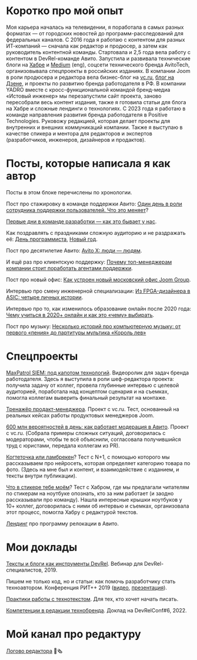 # Коротко про мой опыт 

Моя карьера началась на телевидении, я поработала в самых разных форматах — от городских новостей до программ-расследований для федеральных каналов. С 2016 года я работаю с контентом для разных ИТ-компаний — сначала как редактор и продюсер, а затем как руководитель контентной команды. Стартовала и 2,5 года вела работу с контентом в DevRel-команде Авито. Запустила и развивала технические блоги на [Хабре](https://habr.com/ru/company/avito/) и [Medium](https://medium.com/avitotech) (eng), соцсети технического бренда AvitoTech, организовывала спецпроекты в российских изданиях. В компании Joom в роли продюсера и редактора вела бизнес-блог на [vc.ru](https://vc.ru/joom), [блог на Дзене](https://dzen.ru/joom), и проекты по развитию бренда работодателя в РФ. В компании YADRO вместе с кросс-функциональной командой бренд-медиа «Истовый инженер» мы перезапустили сайт проекта, заново пересобрали весь контент издания, также я готовила статьи для блога на Хабре и сложные лендинги о технологиях. С 2023 года я работаю в команде направления развития бренда работодателя в Positive Technologies. Руковожу редакцией, которая делает проекты для внутренних и внешних коммуникаций компании. Также я выступаю в качестве спикера и ментора для редакторов и экспертов (разработчиков, инженеров, дизайнеров и продактов). 

# Посты, которые написала я как автор  

Посты в этом блоке перечислены по хронологии. 

Пост про стажировку в команде поддержки Авито: [Один день в роли сотрудника поддержки пользователей. Что это меняет](https://habr.com/ru/company/avito/blog/358544/)?

[Первые дни в команде разработки — как это бывает у нас](https://habr.com/ru/company/avito/blog/427837/).

Как поздравлять с праздниками сложную аудиторию и не раздражать её: [День программиста](https://habr.com/ru/company/avito/blog/467339/), [Новый год](https://habr.com/ru/company/avito/blog/434590/).

Пост про десятилетие Авито: [Avito X: люди — людям](https://habr.com/ru/company/avito/blog/345530/).

И ещё раз про клиентскую поддержку: [Почему топ-менеджерам компании стоит поработать агентами поддержки](https://vc.ru/marketing/97257-pochemu-top-menedzheram-kompanii-stoit-porabotat-agentami-podderzhki).

Пост про новый офис: [Как устроен новый московский офис Joom Group](https://vc.ru/joom/303094-kak-ustroen-novyy-moskovskiy-ofis-joom-group).

Интервью про смену инженерной специализации: [Из FPGA-дизайнера в ASIC: четыре личных истории](https://habr.com/ru/company/yadro/blog/703214/).

Интервью про то, как изменилось образование онлайн после 2020 года: [Чему учиться в 2020+ онлайн и как это «чему» выбирать](https://habr.com/ru/post/581094/).

Пост про музыку: [Несколько историй про компьютерную музыку: от первого «пения» до партитуры мультика «Король лев»](https://habr.com/ru/articles/878174/)

# Спецпроекты

[MaxPatrol SIEM: под капотом технологий](https://storage.ptsecurity.com/d/d62b103802d14535bd6c/files/?p=%2F_Positive_HR_final.mp4). Видеоролик для задач бренда работодателя. Здесь я выступила в роли шеф-редактора проекта: получила задачу от коллег, провела глубинные интервью с целевой аудиторией, поработала над концептом сценария и на съемках, помогла коллегам выверить финальный результат на монтаже. 

[Тренажёр продакт-менеджера](https://vc.ru/special/product). Проект с vc.ru. Тест, основанный на реальных кейсах работы продуктовых менеджеров Joom. 

[600 млн вероятностей в день: как работает модерация в Авито](https://vc.ru/avito/71145-moderation). Проект с vc.ru. (Собрала примеры сложных ситуаций, договорилась с модераторами, чтобы те всё объяснили, согласовала получившийся труд с юристами, передала коллегам из PR).

[Когтеточка или ламбрекен](https://nplus1.ru/material/2019/02/28/classified)? Тест с N+1, с помощью которого мы рассказываем про нейросеть, которая определяет категорию товара по фото. (Здесь на мне был и контент, и взаимодействие с изданием, и тексты внутри публикации).

[Что в стикере тебе моём](https://habr.com/ru/article/421641/)? Тест с Хабром, где мы предлагали читателям по стикерам на ноутбуке опознать, кто за ним работает (и заодно рассказывали про команду). Нашла интересные крышки ноутбуков у 10+ коллег, договорилась с ними об интервью и съемках, организовала этот процесс, помогла Хабру с редактурой текстов.
 
[Лендинг](http://relocation.avito.ru/) про программу релокации в Авито.
 
# Мои доклады

[Тексты и блоги как инструменты DevRel](https://github.com/rafinirovannoe/4writers/blob/master/%D0%A2%D0%B5%D0%BA%D1%81%D1%82%D1%8B_%D0%B8_%D0%B1%D0%BB%D0%BE%D0%B3%D0%B8_%D0%BA%D0%B0%D0%BA_%D0%B8%D0%BD%D1%81%D1%82%D1%80%D1%83%D0%BC%D0%B5%D0%BD%D1%82%D1%8B_DevRel.pdf). Вебинар для DevRel-специалистов, 2019.

Пишем не только код, но и статьи: как помочь разработчику стать техноавтором. Конференция РИТ++ 2019 ([видео](https://www.youtube.com/watch?v=tqmTkONUD78&feature=youtu.be), [презентация](https://github.com/rafinirovannoe/4writers/blob/master/%D0%9F%D0%B8%D1%88%D0%B5%D0%BC%20%D0%BD%D0%B5%20%D1%82%D0%BE%D0%BB%D1%8C%D0%BA%D0%BE%20%D0%BA%D0%BE%D0%B4%2C%20%D0%BD%D0%BE%20%D0%B8%20%D1%81%D1%82%D0%B0%D1%82%D1%8C%D0%B8%20%E2%80%94%20%D0%BA%D0%B0%D0%BA%20%D0%BF%D0%BE%D0%BC%D0%BE%D1%87%D1%8C%20%D1%80%D0%B0%D0%B7%D1%80%D0%B0%D0%B1%D0%BE%D1%82%D1%87%D0%B8%D0%BA%D1%83%20%D1%81%D1%82%D0%B0%D1%82%D1%8C%20%D1%82%D0%B5%D1%85%D0%BD%D0%BE%D0%B0%D0%B2%D1%82%D0%BE%D1%80%D0%BE%D0%BC.pdf)).

[Практики работы с технотекстом](https://github.com/rafinirovannoe/4writers/blob/master/%D0%9F%D1%80%D0%B0%D0%BA%D1%82%D0%B8%D0%BA%D0%B8%20%D1%80%D0%B0%D0%B1%D0%BE%D1%82%D1%8B%20%D1%81%20%D1%82%D0%B5%D1%85%D0%BD%D0%BE%D1%82%D0%B5%D0%BA%D1%81%D1%82%D0%BE%D0%BC%20%E2%80%94%20%D0%90%D0%BD%D1%82%D0%BE%D0%BD%D0%B8%D0%BD%D0%B0%20%D0%A2%D0%B0%D1%82%D1%87%D1%83%D0%BA.pdf). Для тех, кто хочет начать писать. 

[Компетенции в редакции технобренда](https://youtu.be/LMb1GWi4Yxg). Доклад на DevRelConf#6, 2022. 

# Мой канал про редактуру

[Логово редактора](https://t.me/Editors_cave) 🦊🗞

